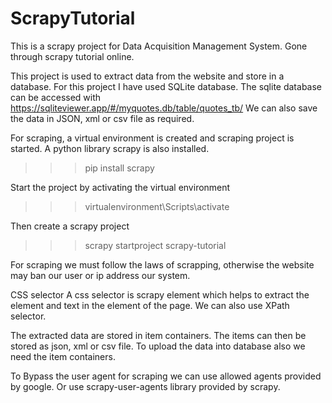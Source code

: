 # ScrapyTutorial

This is a scrapy project for Data Acquisition Management System. Gone through scrapy tutorial online.

This project is used to extract data from the website and store in a database. For this project I have used SQLite database. The sqlite database can be accessed with https://sqliteviewer.app/#/myquotes.db/table/quotes_tb/ 
We can also save the data in JSON, xml or csv file as required.

For scraping, a virtual environment is created and scraping project is started. A python library scrapy is also installed. 
>>>pip install scrapy

Start the project by activating the virtual environment
>>>virtualenvironment\Scripts\activate

Then create a scrapy project
>>>scrapy startproject scrapy-tutorial

For scraping we must follow the laws of scrapping, otherwise the website may ban our user or ip address our system. 

CSS selector
A css selector is scrapy element which helps to extract the element and text in the element of the page. We can also use XPath selector. 

The extracted data are stored in item containers. The items can then be stored as json, xml or csv file. 
To upload the data into database also we need the item containers.

To Bypass the user agent for scraping we can use allowed agents provided by google. Or use scrapy-user-agents library provided by scrapy.